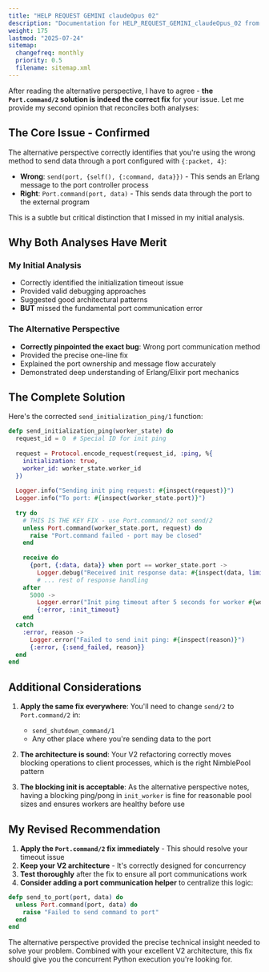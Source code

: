 ```yaml
---
title: "HELP REQUEST GEMINI claudeOpus 02"
description: "Documentation for HELP_REQUEST_GEMINI_claudeOpus_02 from the Dspex repository."
weight: 175
lastmod: "2025-07-24"
sitemap:
  changefreq: monthly
  priority: 0.5
  filename: sitemap.xml
---
```


After reading the alternative perspective, I have to agree - **the `Port.command/2` solution is indeed the correct fix** for your issue. Let me provide my second opinion that reconciles both analyses:

## The Core Issue - Confirmed

The alternative perspective correctly identifies that you're using the wrong method to send data through a port configured with `{:packet, 4}`:

- **Wrong**: `send(port, {self(), {:command, data}})` - This sends an Erlang message to the port controller process
- **Right**: `Port.command(port, data)` - This sends data through the port to the external program

This is a subtle but critical distinction that I missed in my initial analysis.

## Why Both Analyses Have Merit

### My Initial Analysis
- Correctly identified the initialization timeout issue
- Provided valid debugging approaches
- Suggested good architectural patterns
- **BUT** missed the fundamental port communication error

### The Alternative Perspective
- **Correctly pinpointed the exact bug**: Wrong port communication method
- Provided the precise one-line fix
- Explained the port ownership and message flow accurately
- Demonstrated deep understanding of Erlang/Elixir port mechanics

## The Complete Solution

Here's the corrected `send_initialization_ping/1` function:

```elixir
defp send_initialization_ping(worker_state) do
  request_id = 0  # Special ID for init ping
  
  request = Protocol.encode_request(request_id, :ping, %{
    initialization: true,
    worker_id: worker_state.worker_id
  })
  
  Logger.info("Sending init ping request: #{inspect(request)}")
  Logger.info("To port: #{inspect(worker_state.port)}")
  
  try do
    # THIS IS THE KEY FIX - use Port.command/2 not send/2
    unless Port.command(worker_state.port, request) do
      raise "Port.command failed - port may be closed"
    end
    
    receive do
      {port, {:data, data}} when port == worker_state.port ->
        Logger.debug("Received init response data: #{inspect(data, limit: :infinity)}")
        # ... rest of response handling
    after
      5000 ->
        Logger.error("Init ping timeout after 5 seconds for worker #{worker_state.worker_id}")
        {:error, :init_timeout}
    end
  catch
    :error, reason ->
      Logger.error("Failed to send init ping: #{inspect(reason)}")
      {:error, {:send_failed, reason}}
  end
end
```

## Additional Considerations

1. **Apply the same fix everywhere**: You'll need to change `send/2` to `Port.command/2` in:
   - `send_shutdown_command/1` 
   - Any other place where you're sending data to the port

2. **The architecture is sound**: Your V2 refactoring correctly moves blocking operations to client processes, which is the right NimblePool pattern

3. **The blocking init is acceptable**: As the alternative perspective notes, having a blocking ping/pong in `init_worker` is fine for reasonable pool sizes and ensures workers are healthy before use

## My Revised Recommendation

1. **Apply the `Port.command/2` fix immediately** - This should resolve your timeout issue
2. **Keep your V2 architecture** - It's correctly designed for concurrency
3. **Test thoroughly** after the fix to ensure all port communications work
4. **Consider adding a port communication helper** to centralize this logic:

```elixir
defp send_to_port(port, data) do
  unless Port.command(port, data) do
    raise "Failed to send command to port"
  end
end
```

The alternative perspective provided the precise technical insight needed to solve your problem. Combined with your excellent V2 architecture, this fix should give you the concurrent Python execution you're looking for.
